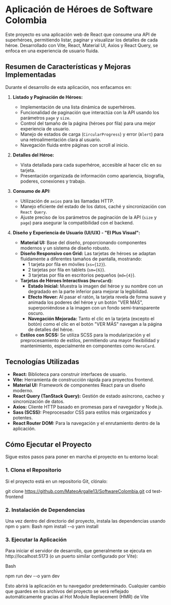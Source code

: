 # Aplicación de Héroes de Software Colombia

Este proyecto es una aplicación web de React que consume una API de superhéroes, permitiendo listar, paginar y visualizar los detalles de cada héroe. Desarrollado con Vite, React, Material UI, Axios y React Query, se enfoca en una experiencia de usuario fluida.

## Resumen de Características y Mejoras Implementadas

Durante el desarrollo de esta aplicación, nos enfacamos en:

1.  **Listado y Paginación de Héroes:**
    * Implementación de una lista dinámica de superhéroes.
    * Funcionalidad de paginación que interactúa con la API usando los parámetros `page` y `size`.
    * Control del tamaño de la página (héroes por fila) para una mejor experiencia de usuario.
    * Manejo de estados de carga (`CircularProgress`) y error (`Alert`) para una retroalimentación clara al usuario.
    * Navegación fluida entre páginas con scroll al inicio.

2.  **Detalles del Héroe:**
    * Vista detallada para cada superhéroe, accesible al hacer clic en su tarjeta.
    * Presentación organizada de información como apariencia, biografía, poderes, conexiones y trabajo.

3.  **Consumo de API:**
    * Utilización de `axios` para las llamadas HTTP.
    * Manejo eficiente del estado de los datos, caché y sincronización con `React Query`.
    * Ajuste preciso de los parámetros de paginación de la API (`size` y `page`) para asegurar la compatibilidad con el backend.

4.  **Diseño y Experiencia de Usuario (UI/UX) - "El Plus Visual":**
    * **Material UI:** Base del diseño, proporcionando componentes modernos y un sistema de diseño robusto.
    * **Diseño Responsivo con Grid:** Las tarjetas de héroes se adaptan fluidamente a diferentes tamaños de pantalla, mostrando:
        * 1 tarjeta por fila en móviles (`xs={12}`).
        * 2 tarjetas por fila en tablets (`sm={6}`).
        * 3 tarjetas por fila en escritorios pequeños (`md={4}`).
    * **Tarjetas de Héroes Interactivas (`HeroCard`):**
        * **Estado Inicial:** Muestra la imagen del héroe y su nombre con un degradado en la parte inferior para mejorar la legibilidad.
        * **Efecto Hover:** Al pasar el ratón, la tarjeta revela de forma suave y animada los poderes del héroe y un botón "VER MÁS", superponiéndose a la imagen con un fondo semi-transparente oscuro.
        * **Navegación Mejorada:** Tanto el clic en la tarjeta (excepto el botón) como el clic en el botón "VER MÁS" navegan a la página de detalles del héroe.
    * **Estilos con SCSS:** Se utiliza SCSS para la modularización y el preprocesamiento de estilos, permitiendo una mayor flexibilidad y mantenimiento, especialmente en componentes como `HeroCard`.

## Tecnologías Utilizadas

* **React:** Biblioteca para construir interfaces de usuario.
* **Vite:** Herramienta de construcción rápida para proyectos frontend.
* **Material UI:** Framework de componentes React para un diseño moderno.
* **React Query (TanStack Query):** Gestión de estado asíncrono, cacheo y sincronización de datos.
* **Axios:** Cliente HTTP basado en promesas para el navegador y Node.js.
* **Sass (SCSS):** Preprocesador CSS para estilos más organizados y potentes.
* **React Router DOM:** Para la navegación y el enrutamiento dentro de la aplicación.

## Cómo Ejecutar el Proyecto

Sigue estos pasos para poner en marcha el proyecto en tu entorno local:

### 1. Clona el Repositorio

Si el proyecto está en un repositorio Git, clónalo:

git clone https://github.com/MateoArgalle13/SoftwareColombia.git
cd test-frontend

### 2. Instalación de Dependencias
Una vez dentro del directorio del proyecto, instala las dependencias usando npm o yarn:
Bash
npm install
--o
yarn install

### 3. Ejecutar la Aplicación
Para iniciar el servidor de desarrollo, que generalmente se ejecuta en http://localhost:5173 (o un puerto similar configurado por Vite): 

Bash

npm run dev
--o
yarn dev

Esto abrirá la aplicación en tu navegador predeterminado. Cualquier cambio que guardes en los archivos del proyecto se verá reflejado automáticamente gracias al Hot Module Replacement (HMR) de Vite


```bash



